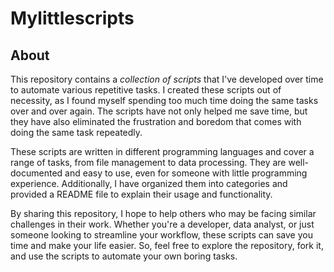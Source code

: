 # Mylittlescripts
<h2> About </h2>

<p> 

This repository contains a <em>collection of scripts</em> that I've developed over time to automate various repetitive tasks. I created these scripts out of necessity, as I found myself spending too much time doing the same tasks over and over again. The scripts have not only helped me save time, but they have also eliminated the frustration and boredom that comes with doing the same task repeatedly.

These scripts are written in different programming languages and cover a range of tasks, from file management to data processing. They are well-documented and easy to use, even for someone with little programming experience. Additionally, I have organized them into categories and provided a README file to explain their usage and functionality.

By sharing this repository, I hope to help others who may be facing similar challenges in their work. Whether you're a developer, data analyst, or just someone looking to streamline your workflow, these scripts can save you time and make your life easier. So, feel free to explore the repository, fork it, and use the scripts to automate your own boring tasks.

</p>
